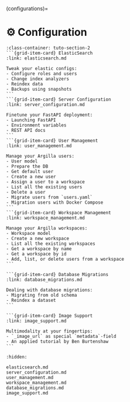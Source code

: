 (configurations)=
# ⚙️ Configuration

````{grid}  1 1 3 3
:class-container: tuto-section-2
```{grid-item-card} ElasticSearch
:link: elasticsearch.md

Tweak your elastic configs:
- Configure roles and users
- Change index analyzers
- Reindex data
- Backups using snapshots
```
```{grid-item-card} Server Configuration
:link: server_configuration.md

Finetune your FastAPI deployment:
- Launching FastAPI
- Environment variables
- REST API docs
```
```{grid-item-card} User Management
:link: user_management.md

Manage your Argilla users:
- User model
- Prepare the DB
- Get default user
- Create a new user
- Assign a user to a workspace
- List all the existing users
- Delete a user
- Migrate users from `users.yaml`
- Migration users with Docker Compose
```
```{grid-item-card} Workspace Management
:link: workspace_management.md

Manage your Argilla workspaces:
- Workspace model
- Create a new workspace
- List all the existing workspaces
- Get a workspace by name
- Get a workspace by id
- Add, list, or delete users from a workspace
```

```{grid-item-card} Database Migrations
:link: database_migrations.md

Dealing with database migrations:
- Migrating from old schema
- Reindex a dataset
```

```{grid-item-card} Image Support
:link: image_support.md

Multimodality at your fingertips:
- `_image_url` as special `metadata`-field
- An applied tutorial by Ben Burtenshaw
```
````

```{toctree}
:hidden:

elasticsearch.md
server_configuration.md
user_management.md
workspace_management.md
database_migrations.md
image_support.md
```